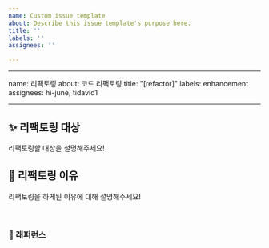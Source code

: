 ```yaml
---
name: Custom issue template
about: Describe this issue template's purpose here.
title: ''
labels: ''
assignees: ''

---
```


---
name: 리팩토링
about: 코드 리팩토링
title: "[refactor]"
labels: enhancement
assignees: hi-june, tidavid1

---

## ✨ 리팩토링 대상
리팩토링할 대상을 설명해주세요!

## 📢 리팩토링 이유
리팩토링을 하게된 이유에 대해 설명해주세요!

<br>

### 📕 래퍼런스
